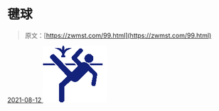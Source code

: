<!--yml
category: 未分类
date: 0001-01-01 00:00:00
--->

# 毽球

> 原文：[https://zwmst.com/99.html](https://zwmst.com/99.html)

   [ <time datetime="2021-08-12T09:06:20+08:00"> 2021-08-12 </time> ](https://zwmst.com/%e6%af%bd%e7%90%83)  [![](img/f1e2911054798826e39fe5c39911d0da.png)](https://zwmst.com/wp-content/uploads/2021/08/1628730380-ca8965dabbe0430.png)